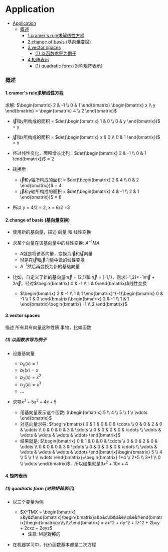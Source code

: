 # Application


<!-- @import "[TOC]" {cmd="toc" depthFrom=1 depthTo=6 orderedList=false} -->

<!-- code_chunk_output -->

- [Application](#application)
    - [概述](#概述)
      - [1.cramer's rule求解线性方程](#1cramers-rule求解线性方程)
      - [2.change of basis (基向量变换)](#2change-of-basis-基向量变换)
      - [3.vector spaces](#3vector-spaces)
        - [(1) 以函数求导为例子](#1-以函数求导为例子)
      - [4.矩阵表示](#4矩阵表示)
        - [(1) quadratic form (对称矩阵表示)](#1-quadratic-form-对称矩阵表示)

<!-- /code_chunk_output -->


### 概述

#### 1.cramer's rule求解线性方程

求解: $\begin{bmatrix} 2 & -1 \\ 0 & 1 \end{bmatrix} \begin{bmatrix} x \\ y \end{bmatrix} = \begin{bmatrix} 4 \\ 2 \end{bmatrix}$

* $\vec i$和y所构成的面积 = $det(\begin{bmatrix} 1 & 0 \\ 0 & y \end{bmatrix})$ = y
* $\vec j$和x所构成的面积 = $det(\begin{bmatrix} x & 0 \\ 0 & 1 \end{bmatrix})$ = x

* 经过线性变化，面积增长比列：$det(\begin{bmatrix} 2 & -1 \\ 0 & 1 \end{bmatrix})$ = 2
* 转换后
    * $\vec i$和y轴所构成的面积 = $det(\begin{bmatrix} 2 & 4 \\ 0 & 2 \end{bmatrix})$ = 4
    * $\vec j$和y轴所构成的面积 = $det(\begin{bmatrix} 4 & -1 \\ 2 & 1 \end{bmatrix})$ = 6
* 所以 y = 4/2 = 2, x = 6/2 =3

#### 2.change of basis (基向量变换)

* 使用新的基向量，描述 向量 和 线性变换
* 求某个向量在该基向量中的线性变换: $A^{-1}MA$
    * A就是将该基向量，变换为$\vec i$和$\vec j$向量
    * M是在$\vec i$和$\vec j$向量中做的线性变换
    * $A^{-1}$然后再变换为新的基础向量 

* 比如，自定义了新的基向量$\vec m$ = (2,1)和 $\vec n$ = (-1,1)，则求(-1,2)=$-1\vec m + 2 \vec n$，经过$\begin{bmatrix} 0 & -1 \\ 1 & 0\end{bmatrix}$线性变换
    * $\begin{bmatrix} 2 & -1 \\ 1 & 1 \end{bmatrix}^{-1}\begin{bmatrix} 0 & -1 \\ 1 & 0 \end{bmatrix}\begin{bmatrix} 2 & -1 \\ 1 & 1 \end{bmatrix}\begin{bmatrix} -1 \\ 2 \end{bmatrix}$

#### 3.vector spaces

描述 所有具有向量这种性质 事物，比如函数

##### (1) 以函数求导为例子

* 设置基向量
    * $b_0(x)=1$
    * $b_1(x)=x$
    * $b_2(x)=x^2$
    * $b_3(x)=x^3$
    * ...

* 求导$x^3+5x^2+4x+5$
    * 用基向量表示这个函数: $\begin{bmatrix} 5 \\ 4 \\ 5 \\ 1 \\ \vdots \end{bmatrix}$
    * 对基向量求导: $\begin{bmatrix} 0 & 1 & 0 & 0 & \cdots \\ 0 & 0 & 2 & 0 & \cdots \\ 0 & 0 & 0 & 3 & \cdots \\ 0 & 0 & 0 & 0 & \cdots \\ \vdots & \vdots & \vdots & \vdots & \ddots \end{bmatrix}$
    * 结果就是: $\begin{bmatrix} 0 & 1 & 0 & 0 & \cdots \\ 0 & 0 & 2 & 0 & \cdots \\ 0 & 0 & 0 & 3 & \cdots \\ 0 & 0 & 0 & 0 & \cdots \\ \vdots & \vdots & \vdots & \vdots & \ddots \end{bmatrix}\begin{bmatrix} 5 \\ 4 \\ 5 \\ 1 \\ \vdots \end{bmatrix}=\begin{bmatrix} 1*4 \\ 2*5 \\ 3*1 \\ 0 \\ \vdots \end{bmatrix}$，所以结果就是$3x^2+10x+4$

#### 4.矩阵表示

##### (1) quadratic form (对称矩阵表示)
* 以三个变量为例
    * $X^TMX = \begin{bmatrix} x&y&z\end{bmatrix}\begin{bmatrix}a&b&c\\b&d&e\\c&e&f\end{bmatrix}\begin{bmatrix}x\\y\\z\end{bmatrix} = ax^2 + dy^2 + fz^2 + 2bxy + 2cxz + 2eyz$
        * 注意: M是**对称**的  

* 在机器学习中，代价函数基本都是二次方程